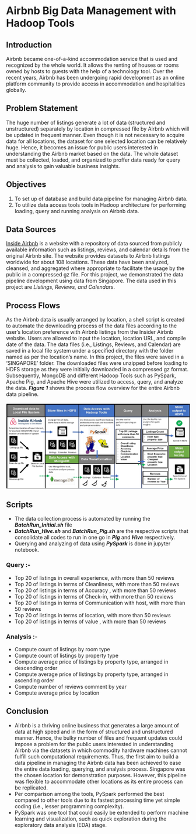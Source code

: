 # Airbnb Big Data Management with Hadoop Tools

## Introduction
Airbnb became one-of-a-kind accommodation service that is used and recognized by the whole world. It allows the renting of houses or rooms owned by hosts to guests with the help of a technology tool. Over the recent years, Airbnb has been undergoing rapid development as an online platform community to provide access in accommodation and hospitalities globally. 

## Problem Statement
The huge number of listings generate a lot of data (structured and unstructured) separately by location in compressed file by Airbnb which will be updated in frequent manner. Even though it is not necessary to acquire data for all locations, the dataset for one selected location can be relatively huge. Hence, it becomes an issue for public users interested in understanding the Airbnb market based on the data. The whole dataset must be collected, loaded, and organized to proffer data ready for query and analysis to gain valuable business insights.  

## Objectives 
1. To set up of database and build data pipeline for managing Airbnb data. 
2. To utilize data access tools tools in Hadoop architecture for performing loading, query and running analysis on Airbnb data.

## Data Sources
[Inside Airbnb](http://insideairbnb.com/get-the-data.html) is a website with a repository of data sourced from publicly available information such as listings, reviews, and calendar details from the original Airbnb site. The website provides datasets to Airbnb listings worldwide for about 108 locations. These data have been analyzed, cleansed, and aggregated where appropriate to facilitate the usage by the public in a compressed gz file. For this project, we demonstrated the data pipeline development using data from Singapore. The data used in this project are *Listings, Reviews, and Calendars*. 

## Process Flows
As the Airbnb data is usually arranged by location, a shell script is created to automate the downloading process of the data files according to the user’s location preference with Airbnb listings from the Insider Airbnb website. Users are allowed to input the location, location URL, and compile date of the data. The data files (i.e., Listings, Reviews, and Calendar) are saved in a local file system under a specified directory with the folder named as per the location’s name. In this project, the files were saved in a ‘SINGAPORE’ folder. The downloaded files were unzipped before loading to HDFS storage as they were initially downloaded in a compressed gz format. Subsequently, MongoDB and different Hadoop Tools such as PySpark, Apache Pig, and Apache Hive were utilized to access, query, and analyze the data. ***Figure 1*** shows the process flow overview for the entire Airbnb data pipeline. 

![](<!Image/Figure1.PNG>)

## Scripts
- The data collection process is automated by running the ***BatchRun_Initial.sh*** file
- ***BatchRun_Hive.sh*** and ***BatchRun_Pig.sh*** are the respective scripts that consolidate all codes to run in one go in ***Pig*** and ***Hive*** respectively.
- Querying and analyzing of data using ***PySpark*** is done in jupyter notebook.

### Query :-
- Top 20 of listings in overall experience, with more than 50 reviews
- Top 20 of listings in terms of Cleanliness, with more than 50 reviews
- Top 20 of listings in terms of Accuracy , with more than 50 reviews
- Top 20 of listings in terms of Check-in, with more than 50 reviews
- Top 20 of listings in terms of Communication with host, with more than 50 reviews
- Top 20 of listings in terms of location, with more than 50 reviews
- Top 20 of listings in terms of value , with more than 50 reviews

### Analysis :-
- Compute count of listings by room type
- Compute count of listings by property type
- Compute average price of listings by property type, arranged in descending order
- Compute average price of listings by property type, arranged in ascending order
- Compute number of reviews comment by year
- Compute average price by location 

## Conclusion
- Airbnb is a thriving online business that generates a large amount of data at high speed and in the form of structured and unstructured manner. Hence, the bulky number of files and frequent updates could impose a problem for the public users interested in understanding Airbnb via the datasets in which commodity hardware machines cannot fulfill such computational requirements. Thus, the first aim to build a data pipeline in managing the Airbnb data has been achieved to ease the entire data loading, querying, and analysis process. Singapore was the chosen location for demonstration purposes. However, this pipeline was flexible to accommodate other locations as its entire process can be replicated.
- Per comparison among the tools, PySpark performed the best compared to other tools due to its fastest processing time yet simple coding (i.e., lesser programming complexity). 
- PySpark was one tool that could easily be extended to perform machine learning and visualization, such as quick exploration during the exploratory data analysis (EDA) stage.


